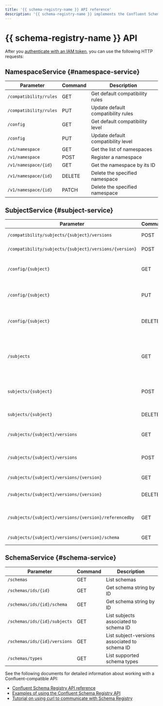 ```yaml
---
title: '{{ schema-registry-name }} API reference'
description: '{{ schema-registry-name }} implements the Confluent Schema Registry API.'
---
```


# {{ schema-registry-name }} API

After you [authenticate with an IAM token](../authentication.md), you can use the following HTTP requests:

## NamespaceService {#namespace-service}

| Parameter               | Command                                                                                                                                                           | Description                           |
|------------------------|-------------------------------------------------------------------------------------------------------------------------------------------------------------------|------------------------------------|
| `/compatibility/rules` | GET    | Get default compatibility rules    |
| `/compatibility/rules` | PUT | Update default compatibility rules |
| `/config`              | GET                | Get default compatibility level    |
| `/config`              | PUT             | Update default compatibility level |
| `/v1/namespace`        | GET                     | Get the list of namespaces         |
| `/v1/namespace`        | POST                 | Register a namespace               |
| `/v1/namespace/{id}`   | GET                      | Get the namespace by its ID        |
| `/v1/namespace/{id}`   | DELETE             | Delete the specified namespace     |
| `/v1/namespace/{id}`   | PATCH               | Delete the specified namespace     |

## SubjectService {#subject-service}

| Parameter                                               | Command                                                                                                                                                        | Description                                                              |
|--------------------------------------------------------|----------------------------------------------------------------------------------------------------------------------------------------------------------------|-----------------------------------------------------------------------|
| `/compatibility/subjects/{subject}/versions`           | POST      | Test schema compatibility                                             |
| `/compatibility/subjects/{subject}/versions/{version}` | POST       | Test schema compatibility                                             |
| `/config/{subject}`                                    | GET                 | Get compatibility level for the subject                               |
| `/config/{subject}`                                    | PUT              | Update subject compatibility level                                    |
| `/config/{subject}`                                    | DELETE        | Delete subject compatibility level                                    |
| `/subjects`                                            | GET                      | Retrieves a list of registered subjects matching specified parameters |
| `subjects/{subject}`                                   | POST            | Lookup schema under subject                                           |
| `subjects/{subject}`                                   | DELETE              | Delete the specified subject                                          |
| `/subjects/{subject}/versions`                         | GET        | List versions under subject                                           |
| `/subjects/{subject}/versions`                         | POST  | Register schema under a subject                                       |
| `/subjects/{subject}/versions/{version}`               | GET        | Get schema by version                                                 |
| `/subjects/{subject}/versions/{version}`               | DELETE | Delete schema version.                                                |
| `/subjects/{subject}/versions/{version}/referencedby`  | GET           | List schemas referencing a schema                                     |
| `/subjects/{subject}/versions/{version}/schema`        | GET       | Get schema by version                                                 | 

## SchemaService {#schema-service}

| Parameter                     | Command                                                                                                                                        | Description                                      |
|------------------------------|------------------------------------------------------------------------------------------------------------------------------------------------|-----------------------------------------------|
| `/schemas`                   | GET        | List schemas                                  |
| `/schemas/ids/{id}`          | GET         | Get schema string by ID                       |
| `/schemas/ids/{id}/schema`   | GET        | Get schema string by ID                       |
| `/schemas/ids/{id}/subjects` | GET | List subjects associated to schema ID         |
| `/schemas/ids/{id}/versions` | GET | List subject-versions associated to schema ID |
| `/schemas/types`             | GET    | List supported schema types                   |


See the following documents for detailed information about working with a Confluent-compatible API:

* [Confluent Schema Registry API reference](https://docs.confluent.io/platform/current/schema-registry/develop/api.html#schemaregistry-api)
* [Examples of using the Confluent Schema Registry API](https://docs.confluent.io/platform/current/schema-registry/develop/using.html#schemaregistry-using)
* [Tutorial on using curl to communicate with Schema Registry](https://docs.confluent.io/platform/current/schema-registry/schema_registry_onprem_tutorial.html#tutorial-use-curl-with-schema-registry)